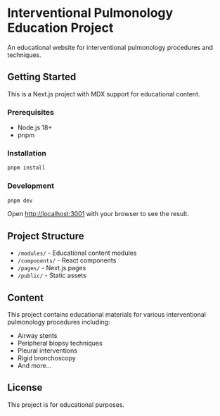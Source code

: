 # Interventional Pulmonology Education Project

An educational website for interventional pulmonology procedures and techniques.

## Getting Started

This is a Next.js project with MDX support for educational content.

### Prerequisites

- Node.js 18+ 
- pnpm

### Installation

```bash
pnpm install
```

### Development

```bash
pnpm dev
```

Open [http://localhost:3001](http://localhost:3001) with your browser to see the result.

## Project Structure

- `/modules/` - Educational content modules
- `/components/` - React components
- `/pages/` - Next.js pages
- `/public/` - Static assets

## Content

This project contains educational materials for various interventional pulmonology procedures including:

- Airway stents
- Peripheral biopsy techniques
- Pleural interventions
- Rigid bronchoscopy
- And more...

## License

This project is for educational purposes.